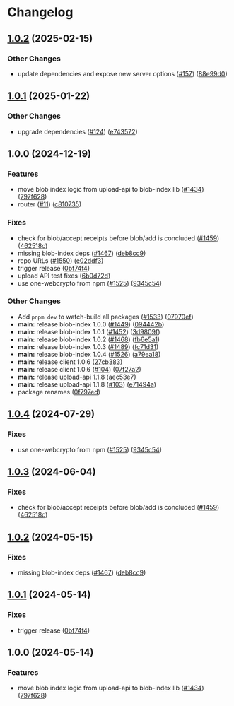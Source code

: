 # Changelog

## [1.0.2](https://github.com/storacha/upload-service/compare/blob-index-v1.0.1...blob-index-v1.0.2) (2025-02-15)


### Other Changes

* update dependencies and expose new server options ([#157](https://github.com/storacha/upload-service/issues/157)) ([88e99d0](https://github.com/storacha/upload-service/commit/88e99d02be8bdb74d7bf9cd81af9abe62b2cb457))

## [1.0.1](https://github.com/storacha/upload-service/compare/blob-index-v1.0.0...blob-index-v1.0.1) (2025-01-22)


### Other Changes

* upgrade dependencies ([#124](https://github.com/storacha/upload-service/issues/124)) ([e743572](https://github.com/storacha/upload-service/commit/e743572e4a7caad5076472fe0b6e8bfeac7c44db))

## 1.0.0 (2024-12-19)


### Features

* move blob index logic from upload-api to blob-index lib ([#1434](https://github.com/storacha/upload-service/issues/1434)) ([797f628](https://github.com/storacha/upload-service/commit/797f6285c1b000af9eaf0240f85deca6a0b83e06))
* router ([#11](https://github.com/storacha/upload-service/issues/11)) ([c810735](https://github.com/storacha/upload-service/commit/c8107354da663120228f779814eafa0c9a3e80a2))


### Fixes

* check for blob/accept receipts before blob/add is concluded ([#1459](https://github.com/storacha/upload-service/issues/1459)) ([462518c](https://github.com/storacha/upload-service/commit/462518ca832515c65cc674e8aef3c28f2228797d))
* missing blob-index deps ([#1467](https://github.com/storacha/upload-service/issues/1467)) ([deb8cc9](https://github.com/storacha/upload-service/commit/deb8cc97b6e21db9e863a6ae2b457cf13af5454b))
* repo URLs ([#1550](https://github.com/storacha/upload-service/issues/1550)) ([e02ddf3](https://github.com/storacha/upload-service/commit/e02ddf3696553b03f8d2f7316de0a99a9303a60f))
* trigger release ([0bf74f4](https://github.com/storacha/upload-service/commit/0bf74f44183e38d298308ccd469589c07cd760b0))
* upload API test fixes ([6b0d72d](https://github.com/storacha/upload-service/commit/6b0d72dee3dc9ce5320ad8de333a718d644b5c3d))
* use one-webcrypto from npm ([#1525](https://github.com/storacha/upload-service/issues/1525)) ([9345c54](https://github.com/storacha/upload-service/commit/9345c5415bc0b0d6ce8ccdbe92eb155b11835fd8))


### Other Changes

* Add `pnpm dev` to watch-build all packages ([#1533](https://github.com/storacha/upload-service/issues/1533)) ([07970ef](https://github.com/storacha/upload-service/commit/07970efd443149158ebbfb2c4e745b5007eb9407))
* **main:** release blob-index 1.0.0 ([#1449](https://github.com/storacha/upload-service/issues/1449)) ([094442b](https://github.com/storacha/upload-service/commit/094442b0d5c9d837a0575b79a4d07441a4de2229))
* **main:** release blob-index 1.0.1 ([#1452](https://github.com/storacha/upload-service/issues/1452)) ([3d9809f](https://github.com/storacha/upload-service/commit/3d9809f5850e605cba4bf4d13783bf42941b5538))
* **main:** release blob-index 1.0.2 ([#1468](https://github.com/storacha/upload-service/issues/1468)) ([fb6e5a1](https://github.com/storacha/upload-service/commit/fb6e5a13d3f5be11cd86320d75160c236fbc9d16))
* **main:** release blob-index 1.0.3 ([#1489](https://github.com/storacha/upload-service/issues/1489)) ([fc71d31](https://github.com/storacha/upload-service/commit/fc71d313768ff0e94ee84d91ed205dc13894ff2e))
* **main:** release blob-index 1.0.4 ([#1526](https://github.com/storacha/upload-service/issues/1526)) ([a79ea18](https://github.com/storacha/upload-service/commit/a79ea184f6e24668638e85eb344134dffbeddc9e))
* **main:** release client 1.0.6 ([27cb383](https://github.com/storacha/upload-service/commit/27cb383ea5aae32ca44cc2986f781458130fbffb))
* **main:** release client 1.0.6 ([#104](https://github.com/storacha/upload-service/issues/104)) ([07f27a2](https://github.com/storacha/upload-service/commit/07f27a22a942bde67b55e785b2e3785906d63422))
* **main:** release upload-api 1.1.8 ([aec53e7](https://github.com/storacha/upload-service/commit/aec53e714ea581421e1c55a6e282b765f5badaaa))
* **main:** release upload-api 1.1.8 ([#103](https://github.com/storacha/upload-service/issues/103)) ([e71494a](https://github.com/storacha/upload-service/commit/e71494a12fbd6a93bf2871eec1b101d4b02af38f))
* package renames ([0f797ed](https://github.com/storacha/upload-service/commit/0f797ed298b570dd649aa18055f801b0ab6fbfd8))

## [1.0.4](https://github.com/storacha-network/w3up/compare/blob-index-v1.0.3...blob-index-v1.0.4) (2024-07-29)


### Fixes

* use one-webcrypto from npm ([#1525](https://github.com/storacha-network/w3up/issues/1525)) ([9345c54](https://github.com/storacha-network/w3up/commit/9345c5415bc0b0d6ce8ccdbe92eb155b11835fd8))

## [1.0.3](https://github.com/w3s-project/w3up/compare/blob-index-v1.0.2...blob-index-v1.0.3) (2024-06-04)


### Fixes

* check for blob/accept receipts before blob/add is concluded ([#1459](https://github.com/w3s-project/w3up/issues/1459)) ([462518c](https://github.com/w3s-project/w3up/commit/462518ca832515c65cc674e8aef3c28f2228797d))

## [1.0.2](https://github.com/w3s-project/w3up/compare/blob-index-v1.0.1...blob-index-v1.0.2) (2024-05-15)


### Fixes

* missing blob-index deps ([#1467](https://github.com/w3s-project/w3up/issues/1467)) ([deb8cc9](https://github.com/w3s-project/w3up/commit/deb8cc97b6e21db9e863a6ae2b457cf13af5454b))

## [1.0.1](https://github.com/w3s-project/w3up/compare/blob-index-v1.0.0...blob-index-v1.0.1) (2024-05-14)


### Fixes

* trigger release ([0bf74f4](https://github.com/w3s-project/w3up/commit/0bf74f44183e38d298308ccd469589c07cd760b0))

## 1.0.0 (2024-05-14)


### Features

* move blob index logic from upload-api to blob-index lib ([#1434](https://github.com/w3s-project/w3up/issues/1434)) ([797f628](https://github.com/w3s-project/w3up/commit/797f6285c1b000af9eaf0240f85deca6a0b83e06))

